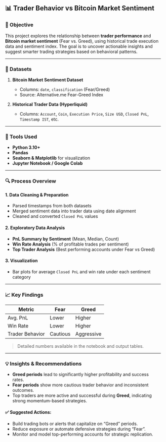 ## 📊 Trader Behavior vs Bitcoin Market Sentiment

### 🧠 Objective

This project explores the relationship between **trader performance** and **Bitcoin market sentiment** (Fear vs. Greed), using historical trade execution data and sentiment index. The goal is to uncover actionable insights and suggest smarter trading strategies based on behavioral patterns.

---

### 📁 Datasets

1. **Bitcoin Market Sentiment Dataset**

   * Columns: `date`, `classification` (Fear/Greed)
   * Source: Alternative.me Fear-Greed Index

2. **Historical Trader Data (Hyperliquid)**

   * Columns: `Account`, `Coin`, `Execution Price`, `Size USD`, `Closed PnL`, `Timestamp IST`, etc.

---

### 🔧 Tools Used

* **Python 3.10+**
* **Pandas**
* **Seaborn & Matplotlib** for visualization
* **Jupyter Notebook / Google Colab**

---

### 🔍 Process Overview

#### 1. Data Cleaning & Preparation

* Parsed timestamps from both datasets
* Merged sentiment data into trader data using date alignment
* Cleaned and converted `Closed PnL` values

#### 2. Exploratory Data Analysis

* **PnL Summary by Sentiment** (Mean, Median, Count)
* **Win Rate Analysis** (% of profitable trades per sentiment)
* **Top Trader Analysis** (Best performing accounts under Fear vs Greed)

#### 3. Visualization

* Bar plots for average `Closed PnL` and win rate under each sentiment category

---

### 📈 Key Findings

| Metric          | Fear     | Greed      |
| --------------- | -------- | ---------- |
| Avg. PnL        | Lower    | Higher     |
| Win Rate        | Lower    | Higher     |
| Trader Behavior | Cautious | Aggressive |

> Detailed numbers available in the notebook and output tables.

---

### 💡 Insights & Recommendations

* **Greed periods** lead to significantly higher profitability and success rates.
* **Fear periods** show more cautious trader behavior and inconsistent outcomes.
* Top traders are more active and successful during **Greed**, indicating strong momentum-based strategies.

#### ✅ Suggested Actions:

* Build trading bots or alerts that capitalize on “Greed” periods.
* Reduce exposure or automate defensive strategies during “Fear”.
* Monitor and model top-performing accounts for strategic replication.
